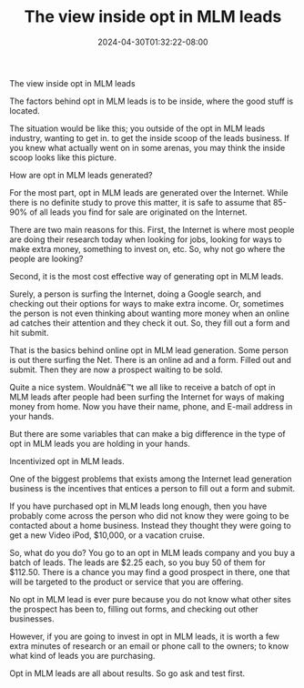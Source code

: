 ﻿---
title: "The view inside opt in MLM leads"
date: 2024-04-30T01:32:22-08:00
description: "MLM Tips for Web Success"
featured_image: "/images/MLM.jpg"
tags: ["MLM"]
---

The view inside opt in MLM leads


The factors behind opt in MLM leads is to be inside, where the good stuff is located.

The situation would be like this; you outside of the opt in MLM leads industry, wanting to get in. to get the inside scoop of the leads business. If you knew what actually went on in some arenas, you may think the inside scoop looks like this picture.

How are opt in MLM leads generated?

For the most part, opt in MLM leads are generated over the Internet. While there is no definite study to prove this matter, it is safe to assume that 85-90% of all leads you find for sale are originated on the Internet.

There are two main reasons for this. First, the Internet is where most people are doing their research today when looking for jobs, looking for ways to make extra money, something to invest on, etc. So, why not go where the people are looking?

Second, it is the most cost effective way of generating opt in MLM leads.

Surely, a person is surfing the Internet, doing a Google search, and checking out their options for ways to make extra income. Or, sometimes the person is not even thinking about wanting more money when an online ad catches their attention and they check it out. So, they fill out a form and hit submit.

That is the basics behind online opt in MLM lead generation. Some person is out there surfing the Net. There is an online ad and a form. Filled out and submit. Then they are now a prospect waiting to be sold.

Quite a nice system. Wouldnâ€™t we all like to receive a batch of opt in MLM leads after people had been surfing the Internet for ways of making money from home. Now you have their name, phone, and E-mail address in your hands.

But there are some variables that can make a big difference in the type of opt in MLM leads you are holding in your hands.

Incentivized opt in MLM leads.

One of the biggest problems that exists among the Internet lead generation business is the incentives that entices a person to fill out a form and submit. 

If you have purchased opt in MLM leads long enough, then you have probably come across the person who did not know they were going to be contacted about a home business. Instead they thought they were going to get a new Video iPod, $10,000, or a vacation cruise.

So, what do you do? You go to an opt in MLM leads company and you buy a batch of leads. 
The leads are $2.25 each, so you buy 50 of them for $112.50. There is a chance you may find a good prospect in there, one that will be targeted to the product or service that you are offering.

No opt in MLM lead is ever pure because you do not know what other sites the prospect has been to, filling out forms, and checking out other businesses. 

However, if you are going to invest in opt in MLM leads,  it is worth a few extra minutes of research or an email or phone call to the owners; to know what kind of leads you are purchasing. 

Opt in MLM leads are all about results. So go ask and test first.


